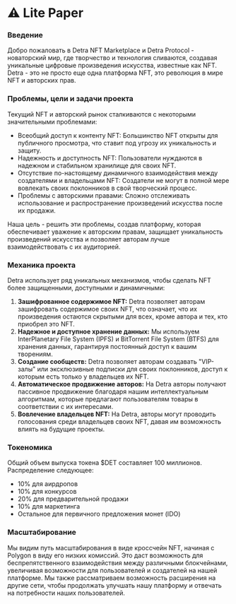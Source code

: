 # ⚠ Lite Paper

### Введение

Добро пожаловать в Detra NFT Marketplace и Detra Protocol - новаторский мир, где творчество и технология сливаются, создавая уникальные цифровые произведения искусства, известные как NFT. Detra - это не просто еще одна платформа NFT, это революция в мире NFT и авторских прав.

### Проблемы, цели и задачи проекта

Текущий NFT и авторский рынок сталкиваются с некоторыми значительными проблемами:

* Всеобщий доступ к контенту NFT: Большинство NFT открыты для публичного просмотра, что ставит под угрозу их уникальность и защиту.
* Надежность и доступность NFT: Пользователи нуждаются в надежном и стабильном хранилище для своих NFT.
* Отсутствие по-настоящему динамичного взаимодействия между создателями и владельцами NFT: Создатели не могут в полной мере вовлекать своих поклонников в свой творческий процесс.
* Проблемы с авторскими правами: Сложно отслеживать использование и распространение произведений искусства после их продажи.

Наша цель - решить эти проблемы, создав платформу, которая обеспечивает уважение к авторским правам, защищает уникальность произведений искусства и позволяет авторам лучше взаимодействовать с их аудиторией.

### Механика проекта

Detra использует ряд уникальных механизмов, чтобы сделать NFT более защищенными, доступными и динамичными:

1. **Зашифрованное содержимое NFT:** Detra позволяет авторам зашифровать содержимое своих NFT, что означает, что их произведения остаются скрытыми для всех, кроме автора и тех, кто приобрел это NFT.
2. **Надежное и доступное хранение данных:** Мы используем InterPlanetary File System (IPFS) и BitTorrent File System (BTFS) для хранения данных, гарантируя постоянный доступ к вашим творениям.
3. **Создание сообществ:** Detra позволяет авторам создавать "VIP-залы" или эксклюзивные подписки для своих поклонников, доступ к которым есть только у владельцев их NFT.
4. **Автоматическое продвижение авторов:** На Detra авторы получают пассивное продвижение благодаря нашим интеллектуальным алгоритмам, которые предлагают пользователям товары в соответствии с их интересами.
5. **Вовлечение владельцев NFT:** На Detra, авторы могут проводить голосования среди владельцев своих NFT, давая им возможность влиять на будущие проекты.

### Токеномика

Общий объем выпуска токена $DET составляет 100 миллионов. Распределение следующее:

* 10% для аирдропов
* 10% для конкурсов
* 20% для предварительной продажи
* 10% для маркетинга
* Остальное для первичного предложения монет (IDO)

### Масштабирование

Мы видим путь масштабирования в виде кроссчейн NFT, начиная с Polygon в виду его низких комиссий. Это даст возможность для беспрепятственного взаимодействия между различными блокчейнами, увеличивая возможности для пользователей и создателей на нашей платформе. Мы также рассматриваем возможность расширения на другие сети, чтобы продолжать улучшать нашу платформу и отвечать на потребности наших пользователей.
